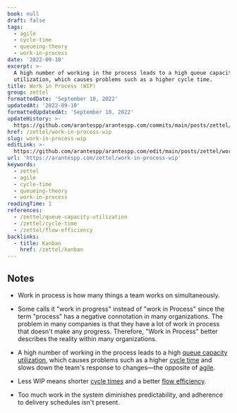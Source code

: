 ```yaml
---
book: null
draft: false
tags:
  - agile
  - cycle-time
  - queueing-theory
  - work-in-process
date: '2022-09-10'
excerpt: >-
  A high number of working in the process leads to a high queue capacity
  utilization, which causes problems such as a higher cycle time.
title: Work in Process (WIP)
group: zettel
formattedDate: 'September 10, 2022'
updatedAt: '2022-09-10'
formattedUpdatedAt: 'September 10, 2022'
updateHistory: >-
  https://github.com/arantespp/arantespp.com/commits/main/posts/zettel/work-in-process-wip.md
href: /zettel/work-in-process-wip
slug: work-in-process-wip
editLink: >-
  https://github.com/arantespp/arantespp.com/edit/main/posts/zettel/work-in-process-wip.md
url: 'https://arantespp.com/zettel/work-in-process-wip'
keywords:
  - zettel
  - agile
  - cycle-time
  - queueing-theory
  - work-in-process
readingTime: 1
references:
  - /zettel/queue-capacity-utilization
  - /zettel/cycle-time
  - /zettel/flow-efficiency
backlinks:
  - title: Kanban
    href: /zettel/kanban
---
```


## Notes

- Work in process is how many things a team works on simultaneously.

- Some calls it "work in progress" instead of "work in Process" since the term "process" has a negative connotation in many organizations. The problem in many companies is that they have a lot of work in process that doesn't make any progress. Therefore, "Work in Process" better describes the reality within many organizations.

- A high number of working in the process leads to a high [queue capacity utilization](/zettel/queue-capacity-utilization), which causes problems such as a higher [cycle time](/zettel/cycle-time) and slows down the team's response to changes—the opposite of [agile](/zettel/agile).

- Less WIP means shorter [cycle times](/zettel/cycle-time) and a better [flow efficiency](/zettel/flow-efficiency).

- Too much work in the system diminishes predictability, and adherence to delivery schedules isn't present.
